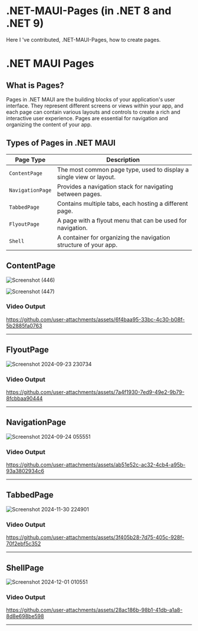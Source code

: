 # .NET-MAUI-Pages (in .NET 8 and .NET 9)
Here I 've contributed, .NET-MAUI-Pages, how to create pages.

# .NET MAUI Pages

## What is Pages?
Pages in .NET MAUI are the building blocks of your application's user interface. They represent different screens or views within your app, and each page can contain various layouts and controls to create a rich and interactive user experience. Pages are essential for navigation and organizing the content of your app.

## Types of Pages in .NET MAUI

| Page Type       | Description                                                                 |
|-----------------|-----------------------------------------------------------------------------|
| `ContentPage`   | The most common page type, used to display a single view or layout.         |
| `NavigationPage`| Provides a navigation stack for navigating between pages.                   |
| `TabbedPage`    | Contains multiple tabs, each hosting a different page.                      |
| `FlyoutPage`    | A page with a flyout menu that can be used for navigation.                  |
| `Shell`         | A container for organizing the navigation structure of your app.            |

## ContentPage
![Screenshot (446)](https://github.com/user-attachments/assets/b2f9b5da-b50e-45b8-bc63-1b0894814839)


![Screenshot (447)](https://github.com/user-attachments/assets/a8a39adc-fab2-49c2-81d3-32b6d01562a0)


### Video Output

https://github.com/user-attachments/assets/6f4baa95-33bc-4c30-b08f-5b2885fa0763

------------------------------------------------

## FlyoutPage
![Screenshot 2024-09-23 230734](https://github.com/user-attachments/assets/d5a9836c-c58f-417e-96ba-262ab7a8ffd3)


### Video Output
https://github.com/user-attachments/assets/7a4f1930-7ed9-49e2-9b79-8fcbbaa90444

-------------------------------------------------

## NavigationPage
![Screenshot 2024-09-24 055551](https://github.com/user-attachments/assets/f0a412b4-117b-4055-b853-aceb25605003)


### Video Output

https://github.com/user-attachments/assets/ab51e52c-ac32-4cb4-a95b-93a3802934c6

--------------------------------------------------

## TabbedPage
![Screenshot 2024-11-30 224901](https://github.com/user-attachments/assets/41d485f7-96a6-4a70-92ef-05313e794e4e)


### Video Output

https://github.com/user-attachments/assets/3f405b28-7d75-405c-928f-70f2ebf5c352

--------------------------------------------------

## ShellPage
![Screenshot 2024-12-01 010551](https://github.com/user-attachments/assets/80216e77-a2c4-4713-b3b2-681ecb8aeaa8)


### Video Output

https://github.com/user-attachments/assets/28ac186b-98b1-41db-a1a8-8d8e698be598

--------------------------------------------------
